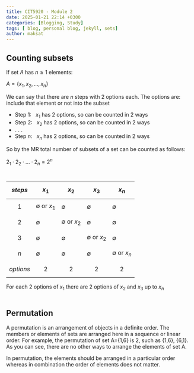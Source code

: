 ```yaml
---
title: CIT5920 - Module 2
date: 2025-01-21 22:14 +0300
categories: [Blogging, Study]
tags: [ blog, personal blog, jekyll, sets]
author: maksat
---
```


## Counting subsets

If set $A$ has $n\geq1$ elements:

$A = \{ x_1, x_2, ... , x_n \}$

We can say that there are $n$ steps with 2 options each. The options are: include that element or not into the subset

- Step 1: $~$ $x_1$ has 2 options, so can be counted in 2 ways
- Step 2: $~$ $x_2$ has 2 options, so can be counted in 2 ways
- . . .
- Step $n$: $~$ $x_n$ has 2 options, so can be counted in 2 ways

So by the MR total number of subsets of a set can be counted as follows:

$2_1\cdot 2_2 \cdot ... \cdot 2_n = 2^n$

#


|$steps$|$$x_1$$             |$$x_2$$        |$$x_3$$      |$$x_n$$      |
|-------|-----------         |-------------  |-----------  |-----------  |
|$$1$$  |$\emptyset$ or $x_1$|$\emptyset$    |$\emptyset$|$\emptyset$|
|$$2$$  |$\emptyset$         |$\emptyset$ or $x_2$  |$\emptyset$|$\emptyset$|
|$$3$$  |$\emptyset$         |$\emptyset$    |$\emptyset$ or $x_2$ |$\emptyset$|
|$$n$$  |$\emptyset$         |$\emptyset$    |$\emptyset$ |$\emptyset$ or $x_n$|
|$$options$$| $$2$$ | $$2$$  | $$2$$ | $$2$$ |

For each  2 options of $x_1$ there are 2 options of $x_2$ and $x_3$ up to $x_n$
<br>
<br>

## Permutation
A permutation is an arrangement of objects in a definite order. The members or elements of sets are arranged here in a sequence or linear order. For example, the permutation of set A={1,6} is 2, such as {1,6}, {6,1}. As you can see, there are no other ways to arrange the elements of set A.

In permutation, the elements should be arranged in a particular order whereas in combination the order of elements does not matter. 